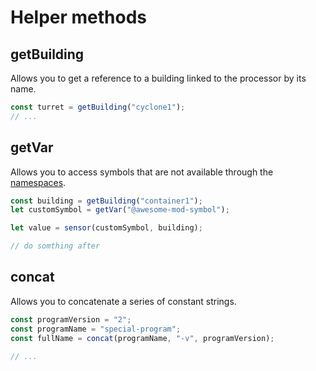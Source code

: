 # Helper methods

## getBuilding

Allows you to get a reference to a building linked to the processor by its name.

```js
const turret = getBuilding("cyclone1");
// ...
```

## getVar

Allows you to access symbols that are not available through the [namespaces](/namespaces).

```js
const building = getBuilding("container1");
let customSymbol = getVar("@awesome-mod-symbol");

let value = sensor(customSymbol, building);

// do somthing after
```

## concat

Allows you to concatenate a series of constant strings.

```js
const programVersion = "2";
const programName = "special-program";
const fullName = concat(programName, "-v", programVersion);

// ...
```
